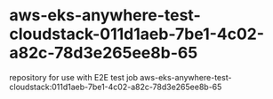 # aws-eks-anywhere-test-cloudstack-011d1aeb-7be1-4c02-a82c-78d3e265ee8b-65
repository for use with E2E test job aws-eks-anywhere-test-cloudstack:011d1aeb-7be1-4c02-a82c-78d3e265ee8b-65
